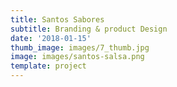 ```yaml
---
title: Santos Sabores
subtitle: Branding & product Design
date: '2018-01-15'
thumb_image: images/7_thumb.jpg
image: images/santos-salsa.png
template: project
---
```

